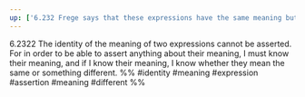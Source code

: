 ```yaml
---
up: ['6.232 Frege says that these expressions have the same meaning but different senses.']
---
```

6.2322 The identity of the meaning of two expressions cannot be asserted. For in order to be able to assert anything about their meaning, I must know their meaning, and if I know their meaning, I know whether they mean the same or something different.
%%
#identity #meaning #expression #assertion #meaning #different %%